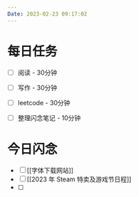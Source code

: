 ```yaml
---
Date: 2023-02-23 09:17:02
---
```


# 每日任务
- [ ] 阅读 - 30分钟
- [ ] 写作 - 30分钟
- [ ] leetcode - 30分钟
- [ ] 整理闪念笔记 - 10分钟


# 今日闪念
- [ ] [[字体下载网站]]
- [ ] [[2023 年 Steam 特卖及游戏节日程]]
- [ ] 



